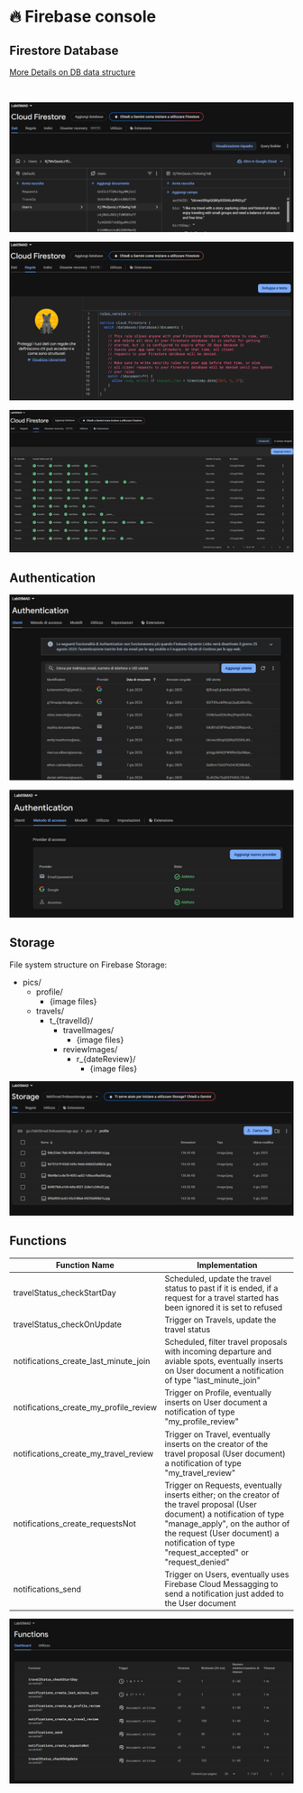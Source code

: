 # 🔥 Firebase console

## Firestore Database

[More Details on DB data structure](./Firestore_DB_structure.md)

<br>

![Firestore Database Data](./assets/firebase_db_data.png "Firestore Database Data")

![Firestore Database Rules](./assets/firebase_db_rules.png "Firestore Database Rules")

![Firestore Database Indexes](./assets/firebase_db_indexes.png "Firestore Database Indexes")


## Authentication

![Firebase Authentication](./assets/firebase_auth.png "Firebase Authentication")

![Firebase Authentication Methods](./assets/firebase_auth_method.png "Firebase Authentication Methods")


## Storage

File system structure on Firebase Storage:

- pics/
  - profile/
    - {image files}
  - travels/
    - t_{travelId}/
      - travelImages/
        - {image files}
      - reviewImages/
        - r_{dateReview}/
          - {image files}


![Firebase Storage](./assets/firebase_storage_files.png "Firebase Storage")

## Functions

| Function Name                          | Implementation  |
|----------------------------------------|-----------------|
| travelStatus_checkStartDay             | Scheduled, update the travel status to past if it is ended, if a request for a travel started has been ignored it is set to refused |
| travelStatus_checkOnUpdate             | Trigger on Travels, update the travel status  |
| notifications_create_last_minute_join  | Scheduled, filter travel proposals with incoming departure and aviable spots, eventually inserts on User document a notification of type "last_minute_join" |
| notifications_create_my_profile_review | Trigger on Profile, eventually inserts on User document a notification of type "my_profile_review" |
| notifications_create_my_travel_review  | Trigger on Travel, eventually inserts on the creator of the travel proposal (User document) a notification of type "my_travel_review"  |
| notifications_create_requestsNot       | Trigger on Requests, eventually inserts either; on the creator of the travel proposal (User document) a notification of type "manage_apply", on the author of the request (User document) a notification of type "request_accepted" or "request_denied"   |
| notifications_send                     | Trigger on Users, eventually uses Firebase Cloud Messagging to send a notification just added to the User document |

![Firebase Functions](./assets/firebase_functions.png "Firebase Functions")
